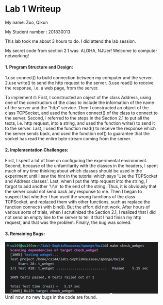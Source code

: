 Lab 1 Writeup
=============

My name: Zuo, Qikun

My Student number : 201830013

This lab took me about 3 hours to do. I did attend the lab session.

My secret code from section 2.1 was: ALOHA, NJUer! Welcome to computer networking!

#### 1. Program Structure and Design:
1.use connect() to build connection between my computer and the server.
2.use write() to send the http request to the server.
3.use read() to receive the response, i.e. a web page, from the server.

To implement it:
First, I constructed an object of the class Address, using one of the constructors of the class to include the information of the name of the server and the "http" service. Then I constructed an object of the class TCPSocket, and used the function connect() of the class to connect to the server.
Second, I referred to the steps in the Section 2.1 to put all the texts, i.e. http request, into a string, and used the function write() to send it to the server.
Last, I used the function read() to receive the response which the server sends back, and used the function eof() to guarantee that the socket has read the entire byte stream coming from the server.

#### 2. Implementation Challenges:
First, I spent a lot of time on configuring the experimental environment. 
Second, because of the unfamiliarity with the classes in the headers, I spent much of my time thinking about which classes should be used in the experiment until I saw the hint in the tutorial which says 'Use the TCPSocket and Address classes'.
Last, when I put the http request into the string, I forgot to add another '\r\n' to the end of the string. Thus, it is obviously that the server could not send back any response to me. Then I began to suspect that whether I had used the wrong functions of the class TCPSocket, and replaced them with other functions, such as replace the function connect() with bind(). But the effort did not work. After hours of various sorts of trials, when I scrutinized the Section 2.1, I realized that I did not send an empty line to the server to tell it that I had finish my http request, and that was the problem. Finally, the bug was solved.


#### 3. Remaining Bugs:
![Screenshot 2022-09-28 051028](../Screenshot%202022-09-28%20051028.png)
Until now, no new bugs in the code are found.
